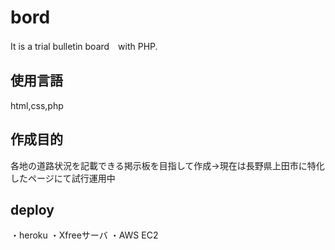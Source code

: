# bord
It is a trial bulletin board　with PHP.
<h2>使用言語</h2>
html,css,php
<h2>作成目的</h2>
各地の道路状況を記載できる掲示板を目指して作成→現在は長野県上田市に特化したページにて試行運用中

<h2>deploy</h2>
・heroku
・Xfreeサーバ
・AWS EC2

